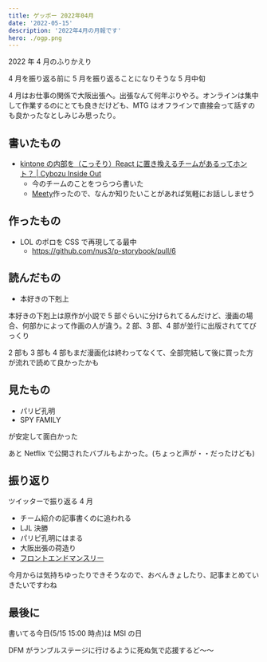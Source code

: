 ```yaml
---
title: ゲッポー 2022年04月
date: '2022-05-15'
description: '2022年4月の月報です'
hero: ./ogp.png
---
```


2022 年 4 月のふりかえり

4 月を振り返る前に 5 月を振り返ることになりそうな 5 月中旬

4 月はお仕事の関係で大阪出張へ。出張なんて何年ぶりやろ。オンラインは集中して作業するのにとても良きだけども、MTG はオフラインで直接会って話すのも良かったなとしみじみ思ったり。

## 書いたもの

- [kintone の内部を（こっそり）React に置き換えるチームがあるってホント？ | Cybozu Inside Out](https://blog.cybozu.io/entry/2022/04/14/110000)
  - 今のチームのことをつらつら書いた
  - [Meety](https://meety.net/matches/tJBtUYfxlxrv)作ったので、なんか知りたいことがあれば気軽にお話ししませう

## 作ったもの

- LOL のポロを CSS で再現してる最中
  - https://github.com/nus3/p-storybook/pull/6

## 読んだもの

- 本好きの下剋上

本好きの下剋上は原作が小説で 5 部ぐらいに分けられてるんだけど、漫画の場合、何部かによって作画の人が違う。2 部、3 部、4 部が並行に出版されててびっくり

2 部も 3 部も 4 部もまだ漫画化は終わってなくて、全部完結して後に買った方が流れで読めて良かったかも

## 見たもの

- パリピ孔明
- SPY FAMILY

が安定して面白かった

あと Netflix で公開されたバブルもよかった。(ちょっと声が・・だったけども)

## 振り返り

ツイッターで振り返る 4 月

- チーム紹介の記事書くのに追われる
- LJL 決勝
- パリピ孔明にはまる
- 大阪出張の荷造り
- [フロントエンドマンスリー](https://youtu.be/iac7CI7_G8k)

今月からは気持ちゆったりできそうなので、おべんきょしたり、記事まとめていきたいですわね

## 最後に

書いてる今日(5/15 15:00 時点)は MSI の日

DFM がランブルステージに行けるように死ぬ気で応援するど〜〜
